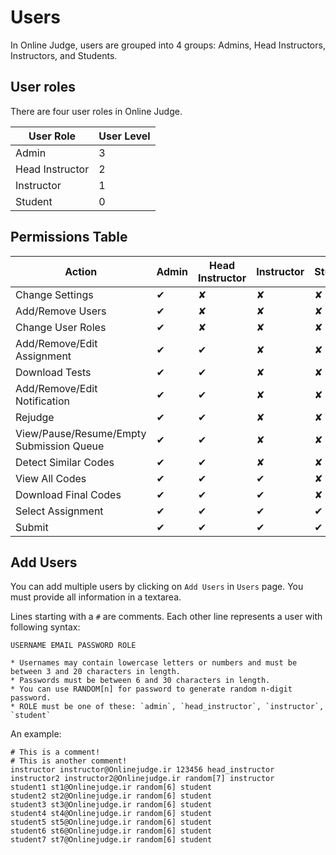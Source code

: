 # Users

In Online Judge, users are grouped into 4 groups: Admins, Head Instructors, Instructors, and Students.

## User roles
There are four user roles in Online Judge.

| User Role       | User Level |
| --------------- | ---------- |
| Admin           | 3          |
| Head Instructor | 2          |
| Instructor      | 1          |
| Student         | 0          |

## Permissions Table 

| Action | Admin    | Head Instructor   | Instructor   | Student |
| ------ | -------- | ----------------- | ------------ | ------- |
| Change Settings   |  ✔  |  ✘  |  ✘  |  ✘  |
| Add/Remove Users   |  ✔  |  ✘  |  ✘  |  ✘  |
| Change User Roles   |  ✔  |  ✘  |  ✘  |  ✘  |
| Add/Remove/Edit Assignment    |  ✔  |  ✔  |  ✘  |  ✘  |
| Download Tests    |  ✔  |  ✔  |  ✘  |  ✘  |
| Add/Remove/Edit Notification    |  ✔  |  ✔  |  ✘  |  ✘  |
| Rejudge   |  ✔  |  ✔  |  ✘  |  ✘  |
| View/Pause/Resume/Empty Submission Queue   |  ✔  |  ✔  |  ✘  |  ✘  |
| Detect Similar Codes   |  ✔  |  ✔  |  ✘  |  ✘  |
| View All Codes    |  ✔  |  ✔  |  ✔  |  ✘  |
| Download Final Codes    |  ✔  |  ✔  |  ✔  |  ✘  |
| Select Assignment |  ✔  |  ✔  |  ✔  |  ✔  |
| Submit            |  ✔  |  ✔  |  ✔  |  ✔  |

## Add Users

You can add multiple users by clicking on `Add Users` in `Users` page. You must provide all information in a textarea.

Lines starting with a `#` are comments. Each other line represents a user with following syntax:

    USERNAME EMAIL PASSWORD ROLE

    * Usernames may contain lowercase letters or numbers and must be between 3 and 20 characters in length.
    * Passwords must be between 6 and 30 characters in length.
    * You can use RANDOM[n] for password to generate random n-digit password.
    * ROLE must be one of these: `admin`, `head_instructor`, `instructor`, `student`

An example:

    # This is a comment!
    # This is another comment!
    instructor instructor@Onlinejudge.ir 123456 head_instructor
    instructor2 instructor2@Onlinejudge.ir random[7] instructor
    student1 st1@Onlinejudge.ir random[6] student
    student2 st2@Onlinejudge.ir random[6] student
    student3 st3@Onlinejudge.ir random[6] student
    student4 st4@Onlinejudge.ir random[6] student
    student5 st5@Onlinejudge.ir random[6] student
    student6 st6@Onlinejudge.ir random[6] student
    student7 st7@Onlinejudge.ir random[6] student

